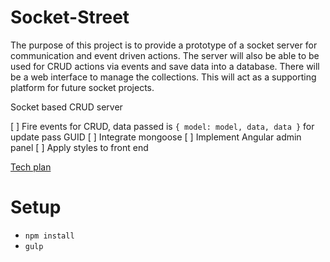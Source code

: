 Socket-Street
=

The purpose of this project is to provide a prototype of a socket server for communication and event driven actions. 
The server will also be able to be used for CRUD actions via events and save data into a database. There will be a web 
interface to manage the collections. This will act as a supporting platform for future socket projects.

Socket based CRUD server

[ ] Fire events for CRUD, data passed is `{ model: model, data, data }` for update pass GUID
[ ] Integrate mongoose
[ ] Implement Angular admin panel
[ ] Apply styles to front end

[Tech plan](https://www.dropbox.com/s/4306gm5obwo1ctj/Socket-Street-plan-1-3-2016.jpg)

Setup
==
* `npm install` 
* `gulp`